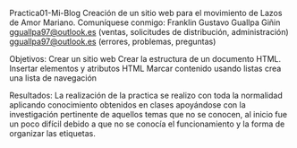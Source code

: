 Practica01-Mi-Blog
Creación de un sitio web para el movimiento de Lazos de Amor Mariano. 
Comuníquese conmigo: Franklin Gustavo Guallpa Giñin 
gguallpa97@outlook.es (ventas, solicitudes de distribución, administración) 
gguallpa97@outlook.es (errores, problemas, preguntas)

Objetivos: 
Crear un sitio web
Crear la estructura de un documento HTML.
Insertar elementos y atributos HTML
Marcar contenido usando listas crea una lista de navegación

Resultados:
La realización de la practica se realizo con toda la normalidad aplicando conocimiento obtenidos en clases apoyándose con la investigación pertinente de aquellos temas que no se conocen, al inicio fue un poco difícil debido a que no se conocía el funcionamiento y la forma de organizar las etiquetas.
